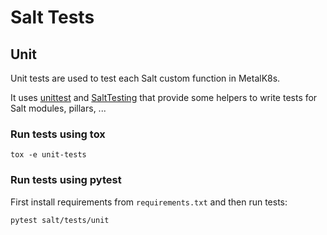 # Salt Tests

## Unit
Unit tests are used to test each Salt custom function in MetalK8s.

It uses [unittest](https://docs.python.org/2/library/unittest.html)
and [SaltTesting](https://github.com/saltstack/salt-testing) that
provide some helpers to write tests for Salt modules, pillars, ...


### Run tests using tox

```
tox -e unit-tests
```

### Run tests using pytest

First install requirements from `requirements.txt` and then run tests:

```
pytest salt/tests/unit
```
